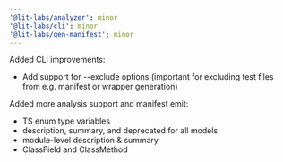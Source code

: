 ```yaml
---
'@lit-labs/analyzer': minor
'@lit-labs/cli': minor
'@lit-labs/gen-manifest': minor
---
```


Added CLI improvements:

- Add support for --exclude options (important for excluding test files from e.g. manifest or wrapper generation)

Added more analysis support and manifest emit:

- TS enum type variables
- description, summary, and deprecated for all models
- module-level description & summary
- ClassField and ClassMethod
